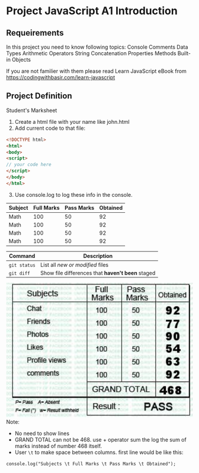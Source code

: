 # Project JavaScript A1 Introduction

## Requeirements
In this project you need to know following topics:
Console Comments Data Types Arithmetic Operators String Concatenation Properties Methods Built-in Objects

If you are not familier with them please read Learn JavaScript eBook from https://codingwithbasir.com/learn-javascript

## Project Definition
Student's Marksheet
1. Create a html file with your name like john.html
2. Add current code to that file:
```html
<!DOCTYPE html>
<html>
<body>
<script>
// your code here
</script>
</body>
</html>

```
3. Use console.log to log these info in the console.


| Subject  | Full Marks |Pass Marks |Obtained |
| ------------- | ------------- | ------------- | ------------- |
| Math  | 100  | 50  | 92  |
| Math  | 100  | 50  | 92  |
| Math  | 100  | 50  | 92  |
| Math  | 100  | 50  | 92  |


| Command | Description |
| --- | --- |
| `git status` | List all *new or modified* files |
| `git diff` | Show file differences that **haven't been** staged |


![marksheet.jpg](marksheet.jpg)
Note:
* No need to show lines
* GRAND TOTAL can not be  468. use + operator sum the log the sum of marks instead of number 468 itself. 
* User `\t` to make space between columns. first line would be like this:
```
console.log("Subjects \t Full Marks \t Pass Marks \t Obtained");
```
